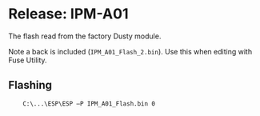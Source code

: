 # Release: IPM-A01

The flash read from the factory Dusty module.

Note a back is included (`IPM_A01_Flash_2.bin`). Use this when editing with
Fuse Utility.

## Flashing

``` bat
    C:\...\ESP\ESP –P IPM_A01_Flash.bin 0
```
